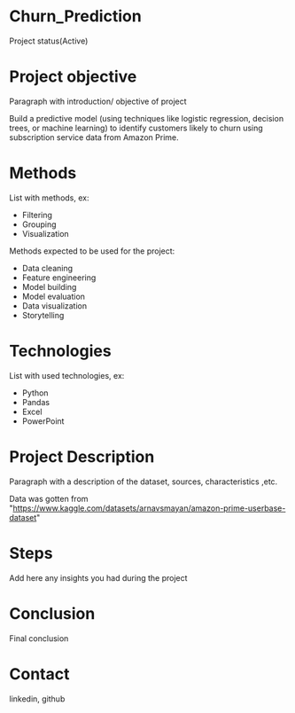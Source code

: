# Churn_Prediction
  Project status(Active)

# Project objective
  Paragraph with introduction/ objective of project

  Build a predictive model (using techniques like logistic regression, decision trees, or machine learning) to identify customers likely to churn using subscription service data from Amazon Prime.

# Methods
  List with methods, ex:
  - Filtering
  - Grouping
  - Visualization

  Methods expected to be used for the project:
  - Data cleaning
  - Feature engineering
  - Model building
  - Model evaluation
  - Data visualization
  - Storytelling

# Technologies 
  List with used technologies, ex:
  - Python
  - Pandas
  - Excel
  - PowerPoint

# Project Description
  Paragraph with a description of the dataset, sources, characteristics ,etc.

  Data was gotten from "https://www.kaggle.com/datasets/arnavsmayan/amazon-prime-userbase-dataset"

# Steps
  Add here any insights you had during the project

# Conclusion
  Final conclusion
  
# Contact
  linkedin, github